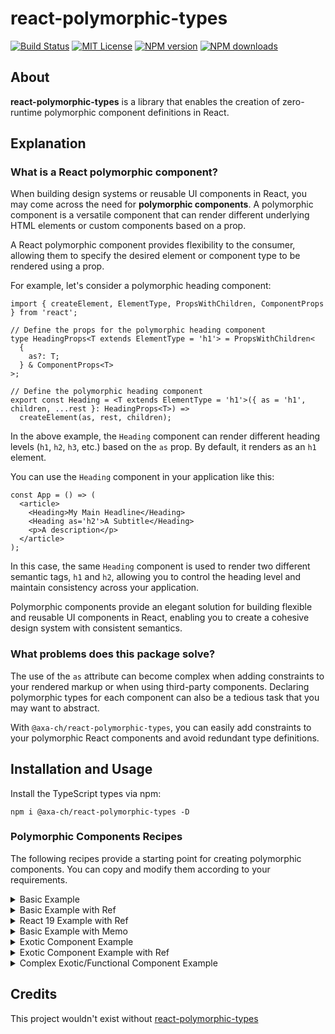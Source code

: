 # react-polymorphic-types

[![Build Status][ci-image]][ci-url]
[![MIT License][license-image]][license-url]
[![NPM version][npm-version-image]][npm-url]
[![NPM downloads][npm-downloads-image]][npm-url]

## About

**react-polymorphic-types** is a library that enables the creation of zero-runtime polymorphic component definitions in React.

## Explanation

### What is a React polymorphic component?

When building design systems or reusable UI components in React, you may come across the need for **polymorphic components**. A polymorphic component is a versatile component that can render different underlying HTML elements or custom components based on a prop.

A React polymorphic component provides flexibility to the consumer, allowing them to specify the desired element or component type to be rendered using a prop.

For example, let's consider a polymorphic heading component:

```tsx
import { createElement, ElementType, PropsWithChildren, ComponentProps } from 'react';

// Define the props for the polymorphic heading component
type HeadingProps<T extends ElementType = 'h1'> = PropsWithChildren<
  {
    as?: T;
  } & ComponentProps<T>
>;

// Define the polymorphic heading component
export const Heading = <T extends ElementType = 'h1'>({ as = 'h1', children, ...rest }: HeadingProps<T>) =>
  createElement(as, rest, children);
```

In the above example, the `Heading` component can render different heading levels (`h1`, `h2`, `h3`, etc.) based on the `as` prop. By default, it renders as an `h1` element.

You can use the `Heading` component in your application like this:

```tsx
const App = () => (
  <article>
    <Heading>My Main Headline</Heading>
    <Heading as='h2'>A Subtitle</Heading>
    <p>A description</p>
  </article>
);
```

In this case, the same `Heading` component is used to render two different semantic tags, `h1` and `h2`, allowing you to control the heading level and maintain consistency across your application.

Polymorphic components provide an elegant solution for building flexible and reusable UI components in React, enabling you to create a cohesive design system with consistent semantics.

### What problems does this package solve?

The use of the `as` attribute can become complex when adding constraints to your rendered markup or when using third-party components. Declaring polymorphic types for each component can also be a tedious task that you may want to abstract.

With `@axa-ch/react-polymorphic-types`, you can easily add constraints to your polymorphic React components and avoid redundant type definitions.

## Installation and Usage

Install the TypeScript types via npm:

```shell
npm i @axa-ch/react-polymorphic-types -D
```

### Polymorphic Components Recipes

The following recipes provide a starting point for creating polymorphic components. You can copy and modify them according to your requirements.

<details>
  <summary>Basic Example</summary>

This example showcases a simple polymorphic heading element. It allows you to independently define its size and markup using props.

```tsx
import { ComponentPropsWithoutRef, createElement, ElementType } from 'react';
import { PolymorphicProps } from '@axa-ch/react-polymorphic-types';

// Default HTML element if the "as" prop is not provided
export const HeadingDefaultElement: ElementType = 'h1';
// List of allowed HTML elements that can be passed via the "as" prop
export type HeadingAllowedElements = typeof HeadingDefaultElement | 'h2' | 'h3' | 'h4' | 'h5' | 'h6';
export type HeadingSizes = 1 | 2 | 3 | 4 | 5 | 6;

// Component-specific props
export type HeadingOwnProps<T extends HeadingAllowedElements> = ComponentPropsWithoutRef<T> & {
  size?: HeadingSizes;
};

// Extend own props with others inherited from the underlying element type
// Own props take precedence over the inherited ones
export type HeadingProps<T extends HeadingAllowedElements = typeof HeadingDefaultElement> = PolymorphicProps<
  HeadingOwnProps<T>,
  T,
  HeadingAllowedElements
>;

export const Heading = <T extends HeadingAllowedElements>({
  as = HeadingDefaultElement,
  size,
  className,
  children,
  ...rest
}: HeadingProps<T>) =>
  createElement(
    as,
    {
      ...rest,
      className: `${className} size-${size || 1}`,
    },
    children,
  );
```

You can use the `Heading` component in your application as shown below:

```tsx
const App = () => (
  <article>
    <Heading
      as='h1'
      size={2}
    >
      My Main Headline
    </Heading>
    <Heading
      as='h2'
      size={5}
    >
      A Subtitle
    </Heading>

    {/* The following component will throw a TypeScript error because 'div' elements are not allowed here */}
    <Heading
      as='div'
      size={5}
    >
      A Subtitle
    </Heading>
    <p>A description</p>
  </article>
);
```

</details>

<details>
 <summary>Basic Example with Ref</summary>

This example is similar to the previous one, but it also allows the use of React refs.

```tsx
import { ComponentPropsWithoutRef, createElement, ElementType, forwardRef } from 'react';
import { PolymorphicProps, PolymorphicForwardedRef } from '@axa-ch/react-polymorphic-types';

// Default HTML element if the "as" prop is not provided
export const HeadingDefaultElement: ElementType = 'h1';
// List of allowed HTML elements that can be passed via the "as" prop
export type HeadingAllowedElements = typeof HeadingDefaultElement | 'h2' | 'h3' | 'h4' | 'h5' | 'h6';
export type HeadingSizes = 1 | 2 | 3 | 4 | 5 | 6;

// Component-specific props
export type HeadingOwnProps<T extends HeadingAllowedElements> = ComponentPropsWithoutRef<T> & {
  size?: HeadingSizes;
};

// Extend own props with others inherited from the underlying element type
// Own props take precedence over the inherited ones
export type HeadingProps<T extends HeadingAllowedElements> = PolymorphicProps<
  HeadingOwnProps<T>,
  T,
  HeadingAllowedElements
>;

const HeadingInner = <T extends HeadingAllowedElements>(
  { as = HeadingDefaultElement, size, className, children, ...rest }: HeaadingProps<T>,
  // notice the use of the PolymorphicForwardedRef type here
  ref: PolymorphicForwardedRef<T>,
) =>
  createElement(
    as,
    {
      ...rest,
      ref,
      className: `${className} size-${size || 1}`,
    },
    children,
  );

// Forward refs with generics is tricky
// see also https://fettblog.eu/typescript-react-generic-forward-refs/
export const Heading = forwardRef(HeadingInner) as unknown as <T extends HeadingAllowedElements>(
  props: HeadingProps<T> & { ref?: PolymorphicForwardedRef<T> },
) => ReturnType<typeof HeadingInner>;
```

Using the `@axa-ch/react-polymorphic-types` types will allow you to automatically infer the proper ref DOM node.

```tsx
const App = () => {
  // The use of HTMLHeadingElement type is safe
  const ref = useRef<HTMLHeadingElement | null>(null);

  return (
    <Heading
      ref={ref}
      as='h2'
    />
  );
};
```

</details>
<details>
 <summary>React 19 Example with Ref</summary>

This example is similar to the previous one, but with React 19 the [refs forwarding got much easier](https://react.dev/blog/2024/12/05/react-19#ref-as-a-prop)

```tsx
import { ComponentPropsWithoutRef, createElement, ElementType, forwardRef } from 'react';
import { PolymorphicProps, PolymorphicForwardedRef } from '@axa-ch/react-polymorphic-types';

// Default HTML element if the "as" prop is not provided
export const HeadingDefaultElement: ElementType = 'h1';
// List of allowed HTML elements that can be passed via the "as" prop
export type HeadingAllowedElements = typeof HeadingDefaultElement | 'h2' | 'h3' | 'h4' | 'h5' | 'h6';
export type HeadingSizes = 1 | 2 | 3 | 4 | 5 | 6;

// Component-specific props
export type HeadingOwnProps<T extends HeadingAllowedElements> = ComponentPropsWithoutRef<T> & {
  size?: HeadingSizes;
  ref?: PolymorphicForwardedRef<T>;
};

// Extend own props with others inherited from the underlying element type
// Own props take precedence over the inherited ones
export type HeadingProps<T extends HeadingAllowedElements> = PolymorphicProps<
  HeadingOwnProps<T>,
  T,
  HeadingAllowedElements
>;

const Heading = <T extends HeadingAllowedElements>({
  as = HeadingDefaultElement,
  size,
  className,
  ref,
  children,
  ...rest
}: HeadingProps<T>) =>
  createElement(
    as,
    {
      ...rest,
      ref,
      className: `${className} size-${size || 1}`,
    },
    children,
  );
```

Using the `@axa-ch/react-polymorphic-types` types will allow you to automatically infer the proper ref DOM node.

```tsx
const App = () => {
  // The use of HTMLHeadingElement type is safe
  const ref = useRef<HTMLHeadingElement | null>(null);

  return (
    <Heading
      ref={ref}
      as='h2'
    />
  );
};
```

</details>

<details>
<summary>Basic Example with Memo</summary>

This example shows the use of React.memo with a polymorphic component.

```tsx
import { ComponentPropsWithoutRef, createElement, ElementType, memo } from 'react';
import { PolymorphicProps } from '@axa-ch/react-polymorphic-types';

// Default HTML element if the "as" prop is not provided
export const HeadingDefaultElement: ElementType = 'h1';
// List of allowed HTML elements that can be passed via the "as" prop
export type HeadingAllowedElements = typeof HeadingDefaultElement | 'h2' | 'h3' | 'h4' | 'h5' | 'h6';
export type HeadingSizes = 1 | 2 | 3 | 4 | 5 | 6;

// Component-specific props
export type HeadingOwnProps<T extends HeadingAllowedElements> = ComponentPropsWithoutRef<T> & {
  size?: HeadingSizes;
};

// Extend own props with others inherited from the underlying element type
// Own props take precedence over the inherited ones
export type HeadingProps<T extends HeadingAllowedElements> = PolymorphicProps<
  HeadingOwnProps<T>,
  T,
  HeadingAllowedElements
>;

const HeadingInner = <T extends HeadingAllowedElements>({
  as = HeadingDefaultElement,
  size,
  className,
  children,
  ...rest
}: HeadingProps<T>) =>
  createElement(
    as,
    {
      ...rest,
      className: `${className} size-${size || 1}`,
    },
    children,
  );

// Memo with generics is tricky
// see also https://fettblog.eu/typescript-react-generic-forward-refs/
export const Heading = memo(HeadingInner) as <T extends HeadingAllowedElements>(
  props: HeadingProps<T>,
) => ReturnType<typeof HeadingInner>;
```

The above component can be consumed without any additional overhead as follows:

```tsx
const App = () => (
  <>
    <Heading as='h2' />
  </>
);
```

</details>

<details>
<summary>Exotic Component Example</summary>

Polymorphic exotic components allow you to use either DOM nodes or custom rendering functions for your HTML.

```tsx
import { ComponentPropsWithoutRef, createElement, ElementType, ExoticComponent } from 'react';
import { PolymorphicExoticProps, PolymorphicProps } from '@axa-ch/react-polymorphic-types';

// Default HTML element if the "as" prop is not provided
export const ContainerDefaultElement: ElementType = 'div';
// List of allowed HTML elements that can be passed via the "as" prop
export type ContainerAllowedDOMElements = typeof ContainerDefaultElement | 'article' | 'section';
export type ContainerAllowedElements = ContainerAllowedDOMElements | ExoticComponent;

// Component-specific props
export type ContainerOwnProps<T extends ContainerAllowedDOMElements> = ComponentPropsWithoutRef<T>;

// Extend own props with others inherited from the underlying element type
// Own props take precedence over the inherited ones
export type ContainerProps<T extends ContainerAllowedElements> = T extends ContainerAllowedDOMElements
  ? PolymorphicProps<ContainerOwnProps<T>, T, ContainerAllowedDOMElements>
  : PolymorphicExoticProps<ContainerOwnProps<ContainerAllowedDOMElements>, T, ContainerAllowedDOMElements>;

export const Container = <T extends ContainerAllowedElements>({
  as = ContainerDefaultElement,
  className,
  children,
  ...rest
}: ContainerProps<T>) =>
  createElement(
    as,
    {
      ...rest,
      className,
    },
    children,
  );
```

The above component works with straight HTML nodes or with external exotic components like, for example, the ones provided by [framer-motion](https://www.framer.com/motion/).

```tsx
import { motion } from 'framer-motion';

const App = () => (
  <>
    <Container as='div' />
    {/* Notice that the exotic props here will be automatically inferred */}
    <Container
      as={motion.article}
      layout
    />
  </>
);
```

</details>

<details>
<summary>Exotic Component Example with Ref</summary>

Polymorphic exotic components that use refs are slightly more complex and require some additional code to work properly.

```tsx
import { ComponentPropsWithoutRef, createElement, ElementType, ExoticComponent, forwardRef } from 'react';
import { PolymorphicProps, PolymorphicForwardedRef, PolymorphicExoticProps } from '@axa-ch/react-polymorphic-types';

// Default HTML element if the "as" prop is not provided
export const ContainerDefaultElement: ElementType = 'div';
// List of allowed HTML elements that can be passed via the "as" prop
export type ContainerAllowedDOMElements = 'div' | 'article' | 'section';
export type ContainerAllowedElements = ContainerAllowedDOMElements | ExoticComponent;

// Component-specific props
export type ContainerOwnProps<T extends ContainerAllowedDOMElements> = ComponentPropsWithoutRef<T>;

// Extend own props with others inherited from the underlying element type
// Own props take precedence over the inherited ones
export type ContainerProps<T extends ContainerAllowedElements> = T extends ContainerAllowedDOMElements
  ? PolymorphicProps<ContainerOwnProps<T>, T, ContainerAllowedDOMElements>
  : PolymorphicExoticProps<ContainerOwnProps<ContainerAllowedDOMElements>, T, ContainerAllowedDOMElements>;

// Forwarded ref component
const ContainerInner = <T extends ContainerAllowedElements>(
  { as = ContainerDefaultElement, className, children, ...rest }: ContainerProps<T>,
  ref: PolymorphicForwardedRef<T>,
) =>
  createElement(
    as,
    {
      ...rest,
      ref,
      className,
    },
    children,
  );

// Forward refs with generics is tricky
// see also https://fettblog.eu/typescript-react-generic-forward-refs/
export const Container = forwardRef<ContainerAllowedElements>(ContainerInner) as <T extends ContainerAllowedElements>(
  props: ContainerProps<T> & { ref?: PolymorphicForwardedRef<T> },
) => ReturnType<typeof ContainerInner>;
```

With the above example, DOM nodes will be automatically inferred, including when using third-party exotic rendering functions.

```tsx
import { motion } from 'framer-motion';

const App = () => {
  const div = useRef<HTMLDivElement | null>(null);
  // Article and other HTML5 tags are just of type HTMLElement
  const article = useRef<HTMLElement | null>(null);

  return (
    <>
      <Container
        ref={div}
        as='div'
      />
      <Container
        ref={article}
        as={motion.article}
        layout
      />
    </>
  );
};
```

</details>

<details>
  <summary>Complex Exotic/Functional Component Example</summary>

This example combines multiple rendering strategies for your component to allow maximum flexibility for its consumers.

```tsx
// We need to infer the functional component properties so 'any' is used in this case
// You can also add strict types for your functional components, but it will reduce flexibility
import { ComponentPropsWithoutRef, createElement, ElementType, ExoticComponent, FC } from 'react';
import { PolymorphicFunctionalProps, PolymorphicExoticProps, PolymorphicProps } from '@axa-ch/react-polymorphic-types';

// Default HTML element if the "as" prop is not provided
export const ContainerDefaultElement: ElementType = 'div';
// List of allowed HTML elements that can be passed via the "as" prop
export type ContainerAllowedDOMElements = 'div' | 'article' | 'section';
export type ContainerAllowedElements = ContainerAllowedDOMElements | ExoticComponent | FC<any>;

// Component-specific props
export type ContainerOwnProps<T extends ContainerAllowedDOMElements> = ComponentPropsWithoutRef<T>;

// Extend own props with others inherited from the underlying element type
// Own props take precedence over the inherited ones
export type ContainerProps<T extends ContainerAllowedElements> = T extends ContainerAllowedDOMElements
  ? PolymorphicProps<ContainerOwnProps<T>, T, ContainerAllowedDOMElements>
  : T extends FC<any>
    ? PolymorphicFunctionalProps<ContainerOwnProps<ContainerAllowedDOMElements>, T, ContainerAllowedDOMElements>
    : PolymorphicExoticProps<ContainerOwnProps<ContainerAllowedDOMElements>, T, ContainerAllowedDOMElements>;

export const Container = <T extends ContainerAllowedElements>({
  as = ContainerDefaultElement,
  className,
  children,
  ...rest
}: ContainerProps<T>) =>
  createElement(
    as,
    {
      ...rest,
      className,
    },
    children,
  );
```

Let's see how we can use the above component with all its possible rendering options:

```tsx
import { motion } from 'framer-motion';

type FooProps = ComponentPropsWithoutRef<'div'> & { size: 'small' | 'large'; name: string };

const Foo: FC<FooProps> = ({ className, size = 'large', ...rest }) => (
  <div
    {...rest}
    className={`${className} the-foo ${size}`}
  />
);

const App = () => (
  <>
    <Container as='div' />
    <Container
      size='small'
      name='foo'
      as={Foo}
    />
    <Container
      as={motion.div}
      layout
      animate
    />
  </>
);
```

</details>

## Credits

This project wouldn't exist without [react-polymorphic-types](https://github.com/kripod/react-polymorphic-types)

[ci-image]: https://img.shields.io/github/actions/workflow/status/axa-ch/react-polymorphic-types/ci.yml?style=flat-square&branch=main
[ci-url]: https://github.com/axa-ch/react-polymorphic-types/actions
[license-image]: http://img.shields.io/badge/license-MIT-000000.svg?style=flat-square
[license-url]: LICENSE
[npm-version-image]: https://img.shields.io/npm/v/@axa-ch/react-polymorphic-types.svg?style=flat-square
[npm-downloads-image]: https://img.shields.io/npm/dm/@axa-ch/react-polymorphic-types.svg?style=flat-square
[npm-url]: https://npmjs.org/package/@axa-ch/react-polymorphic-types
